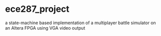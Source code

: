 # ece287_project
a state-machine based implementation of a multiplayer battle simulator on an Altera FPGA using VGA video output
